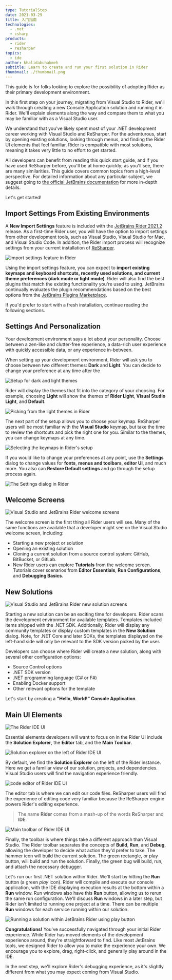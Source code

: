 ```yaml
---
type: TutorialStep
date: 2021-03-29
title: 入门指南
technologies:
  - .net
  - csharp
products:
  - rider
  - resharper
topics:
  - ide
author: khalidabuhakmeh
subtitle: Learn to create and run your first solution in Rider
thumbnail: ./thumbnail.png
---
```


This guide is for folks looking to explore the possibility of adopting Rider as their primary development environment.

In this first step on your journey, migrating from Visual Studio to Rider, we'll walk through creating a new Console Application solution and running it in Rider. We'll explain elements along the way and compare them to what you may be familiar with as a Visual Studio user.

We understand that you've likely spent most of your .NET development career working with Visual Studio and ReSharper. For the adventurous, start by opening existing solutions, looking through menus, and finding the Rider UI elements that feel familiar. Rider is compatible with most solutions, meaning it takes very little to no effort to get started.

All developers can benefit from reading this quick start guide, and if you have used ReSharper before, you'll be at home quickly; as you'll see, there are many similarities. This guide covers common topics from a high-level perspective. For detailed information about any particular subject, we suggest going to [the official JetBrains documentation](https://www.jetbrains.com/help/rider/Introduction.html) for more in-depth details.

Let's get started!

## Import Settings From Existing Environments

A **New Import Settings** feature is included with the [JetBrains Rider 2021.2](https://www.jetbrains.com/rider/whatsnew/2021-2/#user-experience) release. As a first-time Rider user, you will have the option to import settings from other development tools, such as Visual Studio, Visual Studio for Mac, and Visual Studio Code. In addition, the Rider import process will recognize settings from your current installation of [ReSharper](https://jetbrains.com/resharper).

![import settings feature in Rider](./5-import-settings-from-other-ides.png)

Using the import settings feature, you can expect to **import existing keymaps and keyboard shortcuts, recently used solutions, and current theme preferences (dark mode or light mode)**. Rider will also find the best plugins that match the existing functionality you're used to using. JetBrains continually evaluates the plugin recommendations based on the best options from the [JetBrains Plugins Marketplace](https://plugins.jetbrains.com/search?products=rider).

If you'd prefer to start with a fresh installation, continue reading the following sections.


## Settings And Personalization

Your development environment says a lot about your personality. Choose between a zen-like and clutter-free experience, a data-rich user experience with quickly accessible data, or any experience in-between.

When setting up your development environment, Rider will ask you to choose between two different themes: **Dark** and **Light**.  You can decide to change your preference at any time after the

![Setup for dark and light themes](./1-setup-start-dark-light.png)

Rider will display the themes that fit into the category of your choosing. For example, choosing **Light** will show the themes of **Rider Light**, **Visual Studio Light**, and **Default**.

![Picking from the light themes in Rider](./2-setup-start.png)

The next part of the setup allows you to choose your keymap. ReSharper users will be most familiar with the **Visual Studio** keymap, but take the time to review the shortcuts and pick the right one for you. Similar to the themes, you can change keymaps at any time.

![Selecting the keymaps in Rider's setup](./3-keymaps-setup.png)

If you would like to change your preferences at any point, use the **Settings** dialog to change values for **fonts**, **menus and toolbars**, **editor UI**, and much more. You also can **Restore Default settings** and go through the setup process again.

![The Settings dialog in Rider](./4-settings-dialog.png)

## Welcome Screens

![Visual Studio and JetBrains Rider welcome screens](./1-welcome-screens.png)

The welcome screen is the first thing all Rider users will see. Many of the same functions are available that a developer might see on the Visual Studio welcome screen, including:

- Starting a new project or solution
- Opening an existing solution
- Cloning a current solution from a source control system: GitHub, BitBucket, or GitLab.
- New Rider users can explore **Tutorials** from the welcome screen. Tutorials cover scenarios from **Editor Essentials**, **Run Configurations**, and **Debugging Basics**.

## New Solutions

![Visual Studio and JetBrains Rider new solution screens](./2-new-solutions.png)

Starting a new solution can be an exciting time for developers. Rider scans the development environment for available templates. Templates included items shipped with the .NET SDK. Additionally, Rider will display any community templates or display custom templates in the **New Solution** dialog. Note, for .NET Core and later SDKs, the templates displayed on the left-hand side will only be relevant to the SDK version picked by the user.

Developers can choose where Rider will create a new solution, along with several other configuration options:
- Source Control options
- .NET SDK version
- .NET programming language (C# or F#)
- Enabling Docker support
- Other relevant options for the template

Let's start by creating a **"Hello, World!" Console Application**.

## Main UI Elements

![The Rider IDE UI](./3-hello-rider.png)

Essential elements developers will want to focus on in the Rider UI include the **Solution Explorer**, the **Editor** tab, and the **Main Toolbar**.

![Solution explorer on the left of Rider IDE UI](./3a-hello-rider-solution-explorer.png)

By default, we find the **Solution Explorer** on the left of the Rider instance. Here we get a familiar view of our solution, projects, and dependencies. Visual Studio users will find the navigation experience friendly.

![code editor of Rider IDE UI](./3b-hello-rider-editor.png)

The editor tab is where we can edit our code files. ReSharper users will find the experience of editing code very familiar because the ReSharper engine powers Rider's editing experience.

> The name **Rider** comes from a mash-up of the words **R**eSharper and **IDE**.

![Main toolbar of Rider IDE UI](./3c-hello-rider-main-toolbar.png)

Finally, the toolbar is where things take a different approach than Visual Studio. The Rider toolbar separates the concepts of **Build**, **Run**, and **Debug**, allowing the developer to decide what action they'd prefer to take. The hammer icon will build the current solution. The green rectangle, or play button, will build and run the solution. Finally, the green bug will build, run, and attach the necessary debugger.

Let's run our first .NET solution within Rider. We'll start by hitting the **Run** button (a green _play_ icon). Rider will compile and execute our console application, with the IDE displaying execution results at the bottom within a **Run** window. Run windows also have this **Run** button, allowing us to rerun the same run configuration. We'll discuss **Run** windows in a later step, but Rider isn't limited to running one project at a time. There can be multiple **Run** windows for each service running within our solution.

![Running a solution within JetBrains Rider using play button](./4-hit-play.png)

**Congratulations!** You've successfully navigated through your initial Rider experience. While Rider has moved elements of the development experience around, they're straightforward to find. Like most JetBrains tools, we designed Rider to allow you to make the experience your own. We encourage you to explore, drag, right-click, and generally play around in the IDE.

In the next step, we'll explore Rider's debugging experience, as it's slightly different from what you may expect coming from Visual Studio.
